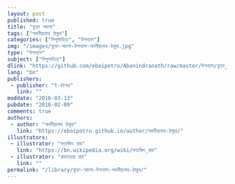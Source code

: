 ```yaml
---
layout: post
published: true
title: "বুড়ো আংলা"
tags: ["অবনীন্দ্রনাথ ঠাকুর"]
categories: ["শিশুসাহিত্য", "উপন্যাস"]
img: "/images/বুড়ো-আংলা-উপন্যাস-অবনীন্দ্রনাথ-ঠাকুর.jpg"
type: "উপন্যাস"
subject: ["শিশুসাহিত্য"]
dlink: "https://github.com/eboipotro/Abanindranath/raw/master/উপন্যাস/বুড়ো_আংলা.epub"
lang: "bn"
publishers: 
 - publisher: "ই-বইপত্র"
   link: ""
moddate: "2016-03-13"
pubdate: "2016-02-09"
comments: true
authors: 
 - author: "অবনীন্দ্রনাথ ঠাকুর"
   link: "https://eboipotro.github.io/author/অবনীন্দ্রনাথ-ঠাকুর/"
illustrators: 
 - illustrator: "সত্যজিৎ রায়"
   link: "https://bn.wikipedia.org/wiki/সত্যজিৎ_রায়"
 - illustrator: "প্রভাতচন্দ্র রায়"
   link: ""
permalink: "/library/বুড়ো-আংলা-উপন্যাস-অবনীন্দ্রনাথ-ঠাকুর/"
---
```

